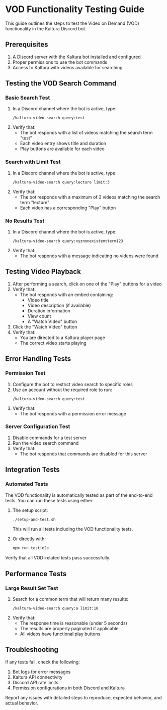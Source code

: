 # VOD Functionality Testing Guide

This guide outlines the steps to test the Video on Demand (VOD) functionality in the Kaltura Discord bot.

## Prerequisites

1. A Discord server with the Kaltura bot installed and configured
2. Proper permissions to use the bot commands
3. Access to Kaltura with videos available for searching

## Testing the VOD Search Command

### Basic Search Test

1. In a Discord channel where the bot is active, type:
   ```
   /kaltura-video-search query:test
   ```
2. Verify that:
   - The bot responds with a list of videos matching the search term "test"
   - Each video entry shows title and duration
   - Play buttons are available for each video

### Search with Limit Test

1. In a Discord channel where the bot is active, type:
   ```
   /kaltura-video-search query:lecture limit:3
   ```
2. Verify that:
   - The bot responds with a maximum of 3 videos matching the search term "lecture"
   - Each video has a corresponding "Play" button

### No Results Test

1. In a Discord channel where the bot is active, type:
   ```
   /kaltura-video-search query:xyznonexistentterm123
   ```
2. Verify that:
   - The bot responds with a message indicating no videos were found

## Testing Video Playback

1. After performing a search, click on one of the "Play" buttons for a video
2. Verify that:
   - The bot responds with an embed containing:
     - Video title
     - Video description (if available)
     - Duration information
     - View count
     - A "Watch Video" button
3. Click the "Watch Video" button
4. Verify that:
   - You are directed to a Kaltura player page
   - The correct video starts playing

## Error Handling Tests

### Permission Test

1. Configure the bot to restrict video search to specific roles
2. Use an account without the required role to run:
   ```
   /kaltura-video-search query:test
   ```
3. Verify that:
   - The bot responds with a permission error message

### Server Configuration Test

1. Disable commands for a test server
2. Run the video search command
3. Verify that:
   - The bot responds that commands are disabled for this server

## Integration Tests

### Automated Tests

The VOD functionality is automatically tested as part of the end-to-end tests. You can run these tests using either:

1. The setup script:
   ```bash
   ./setup-and-test.sh
   ```
   This will run all tests including the VOD functionality tests.

2. Or directly with:
   ```bash
   npm run test:e2e
   ```

Verify that all VOD-related tests pass successfully.

## Performance Tests

### Large Result Set Test

1. Search for a common term that will return many results:
   ```
   /kaltura-video-search query:a limit:10
   ```
2. Verify that:
   - The response time is reasonable (under 5 seconds)
   - The results are properly paginated if applicable
   - All videos have functional play buttons

## Troubleshooting

If any tests fail, check the following:

1. Bot logs for error messages
2. Kaltura API connectivity
3. Discord API rate limits
4. Permission configurations in both Discord and Kaltura

Report any issues with detailed steps to reproduce, expected behavior, and actual behavior.